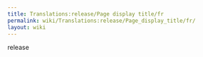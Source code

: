 ```yaml
---
title: Translations:release/Page display title/fr
permalink: wiki/Translations:release/Page_display_title/fr/
layout: wiki
---
```


release
